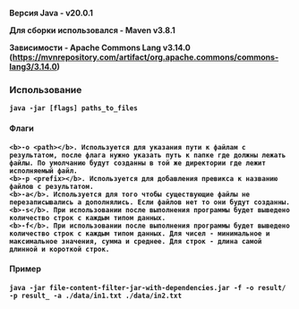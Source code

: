 <b>Версия Java - v20.0.1</b>

<b>Для сборки использовался - Maven v3.8.1</b>

<b>Зависимости
    - Apache Commons Lang v3.14.0 (https://mvnrepository.com/artifact/org.apache.commons/commons-lang3/3.14.0)

### Использование
    java -jar [flags] paths_to_files
#### Флаги
    <b>-o <path></b>. Используется для указания пути к файлам с результатом, после флага нужно указать путь к папке где должны лежать файлы. По умолчанию будут созданны в той же директории где лежит исполняемый файл. 
    <b>-p <prefix></b>. Используется для добавления превикса к названию файлов с результатом.
    <b>-a</b>. Используется для того чтобы существующие файлы не перезаписывались а дополнялись. Если файлов нет то они будут созданны.
    <b>-s</b>. При использовании после выполнения программы будет выведено количество строк с каждым типом данных.
    <b>-f</b>. При использовании после выполнения программы будет выведено количество строк с каждым типом данных. Для чисел - минимальное и максимальное значения, сумма и среднее. Для строк - длина самой длинной и короткой строк.

#### Пример
    java -jar file-content-filter-jar-with-dependencies.jar -f -o result/ -p result_ -a ./data/in1.txt ./data/in2.txt
